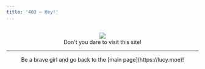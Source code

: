 ```yaml
---
title: '403 – Hey!'
...
```


<br>
<div style="text-align:center"><img src="/img/angry.gif" /></div>

<center>Don't you dare to visit this site!</center>

----------------------


<center>Be a brave girl and go back to the [main page](https://lucy.moe)!</center>
